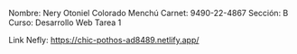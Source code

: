 Nombre: Nery Otoniel Colorado Menchú
Carnet: 9490-22-4867
Sección: B
Curso: Desarrollo Web
Tarea 1

Link Nefly: https://chic-pothos-ad8489.netlify.app/
